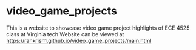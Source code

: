 # video_game_projects
This is a website to showcase video game project highlights of ECE 4525 class at Virginia tech 
Website can be viewed at https://rahkrish1.github.io/video_game_projects/main.html

